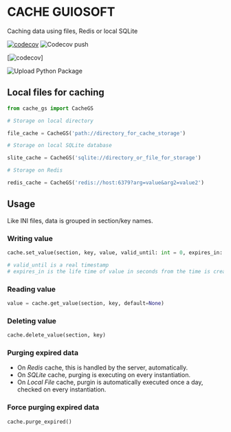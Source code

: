 # CACHE GUIOSOFT

Caching data using files, Redis or local SQLite


[![codecov](https://codecov.io/gh/guionardo/py-cache-guiosoft/branch/develop/graph/badge.svg)](https://codecov.io/gh/guionardo/py-cache-guiosoft)
![Codecov push](https://github.com/guionardo/py-cache-guiosoft/workflows/Codecov%20push/badge.svg)



[![codecov](https://codecov.io/gh/guionardo/py-cache-guiosoft/branch/develop/graphs/commits.svg)]

![Upload Python Package](https://github.com/guionardo/py-cache-guiosoft/workflows/Upload%20Python%20Package/badge.svg)

## Local files for caching

``` python
from cache_gs import CacheGS

# Storage on local directory

file_cache = CacheGS('path://directory_for_cache_storage')

# Storage on local SQLite database

slite_cache = CacheGS('sqlite://directory_or_file_for_storage')

# Storage on Redis

redis_cache = CacheGS('redis://host:6379?arg=value&arg2=value2')

```

## Usage

Like INI files, data is grouped in section/key names.

### Writing value

``` python
cache.set_value(section, key, value, valid_until: int = 0, expires_in: int = 0)

# valid_until is a real timestamp 
# expires_in is the life time of value in seconds from the time is created
```

### Reading value

``` python
value = cache.get_value(section, key, default=None)
```

### Deleting value

``` python
cache.delete_value(section, key)
```

### Purging expired data

* On *Redis* cache, this is handled by the server, automatically.
* On *SQLite* cache, purging is executing on every instantiation.
* On *Local File* cache, purgin is automatically executed once a day, checked on every instantiation.

### Force purging expired data

``` python
cache.purge_expired()
```
